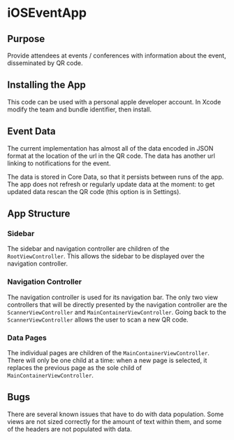 # iOSEventApp

## Purpose

Provide attendees at events / conferences with information about the event, disseminated by QR code. 

## Installing the App

This code can be used with a personal apple developer account. In Xcode modify the team and bundle identifier, then install.

## Event Data

The current implementation has almost all of the data encoded in JSON format at the location of the url in the QR code. The data has another url linking to notifications for the event.

The data is stored in Core Data, so that it persists between runs of the app. The app does not refresh or regularly update data at the moment: to get updated data rescan the QR code (this option is in Settings).

## App Structure

### Sidebar

The sidebar and navigation controller are children of the `RootViewController`. This allows the sidebar to be displayed over the navigation controller.

### Navigation Controller

The navigation controller is used for its navigation bar. The only two view controllers that will be directly presented by the navigation controller are the `ScannerViewController` and `MainContainerViewController`. Going back to the `ScannerViewController` allows the user to scan a new QR code.

### Data Pages

The individual pages are children of the `MainContainerViewController`. There will only be one child at a time: when a new page is selected, it replaces the previous page as the sole child of `MainContainerViewController`.

## Bugs

There are several known issues that have to do with data population. Some views are not sized correctly for the amount of text within them, and some of the headers are not populated with data. 
